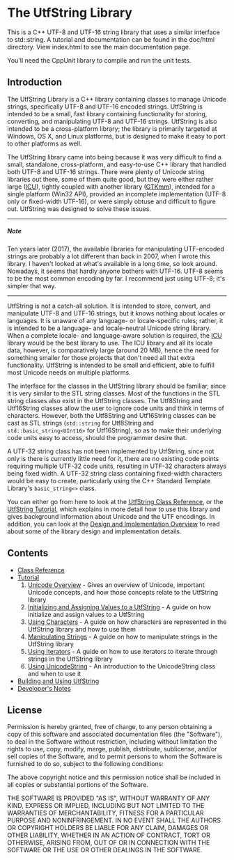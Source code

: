 # The UtfString Library

This is a C++ UTF-8 and UTF-16 string library that uses a similar interface to std::string. 
A tutorial and documentation can be found in the doc/html directory. View index.html to see 
the main documentation page.

You'll need the CppUnit library to compile and run the unit tests.

## Introduction

The UtfString Library is a C++ library containing classes to manage Unicode strings, specifically 
UTF-8 and UTF-16 encoded strings. UtfString is intended to be a small, fast library containing 
functionality for storing, converting, and manipulating UTF-8 and UTF-16 strings. UtfString is 
also intended to be a cross-platform library; the library is primarily targeted at Windows, OS X, 
and Linux platforms, but is designed to make it easy to port to other platforms as well. 

The UtfString library came into being because it was very difficult to find a small, standalone, 
cross-platform, and easy-to-use C++ library that handled both UTF-8 and UTF-16 strings. There
were plenty of Unicode string libraries out there, some of them quite good, but they were 
either rather large ([ICU](http://www.icu-project.org/)), tightly coupled with another 
library ([GTKmm](http://www.gtkmm.org/docs/glibmm-2.4/docs/reference/html/classGlib_1_1ustring.html)), 
intended for a single platform (Win32 API), provided an incomplete implementation (UTF-8 only or 
fixed-width UTF-16), or were simply obtuse and difficult to figure out. UtfString was designed to 
solve these issues.

--------
##### Note

Ten years later (2017), the available libraries for manipulating UTF-encoded strings are 
probably a lot different than back in 2007, when I wrote this library. I haven't looked at what's available in a long time,
so look around. Nowadays, it seems that hardly anyone bothers with UTF-16. UTF-8 seems to be the
most common encoding by far. I recommend just using UTF-8; it's simpler that way.

-------

UtfString is not a catch-all solution. It is intended to store, convert, and manipulate UTF-8 and
UTF-16 strings, but it knows nothing about locales or languages. It is unaware of any language- or
locale-specific rules; rather, it is intended to be a language- and locale-neutral Unicode string 
library. When a complete locale- and language-aware solution is required, the [ICU](http://www.icu-project.org/) library would be the best library to use. The ICU
library and all its locale data, however, is comparatively large (around 20 MB), hence the need 
for something smaller for those projects that don't need all that extra functionality. 
UtfString is intended to be small and efficient, able to fulfill most Unicode needs on 
multiple platforms.

The interface for the classes in the UtfString library should be familiar, since it is very similar
to the STL string classes. Most of the functions in the STL string classes also exist in the UtfString
classes. The Utf8String and Utf16String classes allow the user to ignore code units and think in terms
of characters. However, both the Utf8String and Utf16String classes can be cast as STL strings (```std::string``` for
Utf8String and ```std::basic_string<UInt16>``` for Utf16String), so as to make their underlying code units 
easy to access, should the programmer desire that.

A UTF-32 string class has not been implemented by UtfString, since not only is there is currently 
little need for it, there are no existing code points requiring multiple UTF-32 code units, 
resulting in UTF-32 characters always being fixed width. A UTF-32 string class containing 
fixed-width characters would be easy to create, particularly using the C++ Standard 
Template Library's ```basic_string<>``` class.

You can either go from here to look at the [UtfString Class Reference](docs/html/annotated.html), 
or the [UtfString Tutorial](docs/md/tutorial.md), which explains in more 
detail how to use this library and gives background information about Unicode and the UTF encodings. 
In addition, you can look at the [Design and Implementation Overview](docs/md/designimploverview.md) 
to read about some of the library design and implementation details.

## Contents

* [Class Reference](docs/html/annotated.html)
* [Tutorial](docs/md/tutorial.md)
  1. [Unicode Overview](docs/md/tutorial/unicodeoverview.md) - Gives an overview of Unicode, important
	Unicode concepts, and how those concepts relate to the UtfString library
  2. [Initializing and Assigning Values to a UtfString](docs/md/tutorial/initializingassigningutfstring.md) - A guide on how initialize and assign values to a UtfString
  3. [Using Characters](docs/md/tutorial/usingutfchars.md) - A guide on how characters are represented in the UtfString library and how to use them
  4. [Manipulating Strings](docs/md/tutorial/manipulatingstrings.md) - A guide on how to manipulate strings in the UtfString library
  5. [Using Iterators](docs/md/tutorial/usingiterators.md) - A guide on how to use iterators to iterate through strings in the UtfString library
  6. [Using UnicodeString](docs/md/tutorial/unicodestring.md) - An introduction to the UnicodeString class and when to use it
* [Building and Using UtfString](docs/md/buildingusingutfstring.md)
* [Developer's Notes](docs/md/developersnotes.md)

## License

Permission is hereby granted, free of charge, to any person obtaining a copy of this software and associated documentation files (the "Software"), to deal in the Software without restriction, including without limitation the rights to use, copy, modify, merge, publish, distribute, sublicense, and/or sell copies of the Software, and to permit persons to whom the Software is furnished to do so, subject to the following conditions:

The above copyright notice and this permission notice shall be included in all copies or substantial portions of the Software.

THE SOFTWARE IS PROVIDED "AS IS", WITHOUT WARRANTY OF ANY KIND, EXPRESS OR IMPLIED, INCLUDING BUT NOT LIMITED TO THE WARRANTIES OF MERCHANTABILITY, FITNESS FOR A PARTICULAR PURPOSE AND NONINFRINGEMENT. IN NO EVENT SHALL THE AUTHORS OR COPYRIGHT HOLDERS BE LIABLE FOR ANY CLAIM, DAMAGES OR OTHER LIABILITY, WHETHER IN AN ACTION OF CONTRACT, TORT OR OTHERWISE, ARISING FROM, OUT OF OR IN CONNECTION WITH THE SOFTWARE OR THE USE OR OTHER DEALINGS IN THE SOFTWARE.